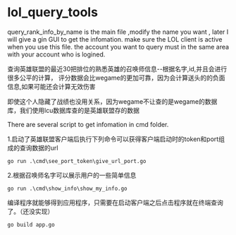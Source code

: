 
# lol_query_tools
query_rank_info_by_name is the main file ,modify the name you want ,
later I will give a gin   GUI to get the infomation.
make sure the LOL  client is active when you use this file.
the account you want to query must in the same area with your account who is logined.

查询英雄联盟的最近30把排位的熟悉英雄的召唤师信息--根据名字,id,并且会进行很多公平的计算，
评分数据会比wegame的更加可靠，因为会计算送头的的负面信息,如果可能还会计算无效伤害

即使这个人隐藏了战绩也没用关系，因为wegame不让查的是wegame的数据库，我们使用lcu数据库查的是英雄联盟存的数据

There are several script to get infomation in cmd folder. 

1.启动了英雄联盟客户端后执行下列命令可以获得客户端启动时的token和port组成的查询数据的url
```
go run .\cmd\see_port_token\give_url_port.go
```


2.根据召唤师名字可以展示用户的一些简单信息
```
go run .\cmd\show_info\show_my_info.go
```

编译程序就能够得到应用程序，只需要在启动客户端之后点击程序就在终端查询了。（还没实现）
```
go build app.go
```
